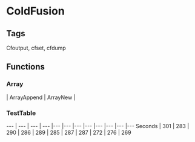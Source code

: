 # ColdFusion

## Tags
Cfoutput, cfset, cfdump

## Functions 
### Array
| ArrayAppend | ArrayNew |

### TestTable

--- | --- | --- | --- |--- |--- |--- |--- |--- |--- |--- |---
Seconds | 301 | 283 | 290 | 286 | 289 | 285 | 287 | 287 | 272 | 276 | 269

